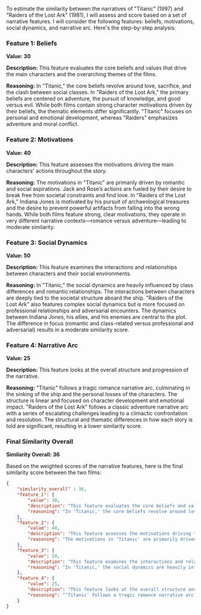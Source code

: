 To estimate the similarity between the narratives of "Titanic" (1997) and "Raiders of the Lost Ark" (1981), I will assess and score based on a set of narrative features. I will consider the following features: beliefs, motivations, social dynamics, and narrative arc. Here's the step-by-step analysis:

### Feature 1: Beliefs
**Value: 30**

**Description:** This feature evaluates the core beliefs and values that drive the main characters and the overarching themes of the films.

**Reasoning:** In "Titanic," the core beliefs revolve around love, sacrifice, and the clash between social classes. In "Raiders of the Lost Ark," the primary beliefs are centered on adventure, the pursuit of knowledge, and good versus evil. While both films contain strong character motivations driven by their beliefs, the thematic elements differ significantly. "Titanic" focuses on personal and emotional development, whereas "Raiders" emphasizes adventure and moral conflict.

### Feature 2: Motivations
**Value: 40**

**Description:** This feature assesses the motivations driving the main characters' actions throughout the story.

**Reasoning:** The motivations in "Titanic" are primarily driven by romantic and social aspirations. Jack and Rose’s actions are fueled by their desire to break free from societal constraints and find love. In "Raiders of the Lost Ark," Indiana Jones is motivated by his pursuit of archaeological treasures and the desire to prevent powerful artifacts from falling into the wrong hands. While both films feature strong, clear motivations, they operate in very different narrative contexts—romance versus adventure—leading to moderate similarity.

### Feature 3: Social Dynamics
**Value: 50**

**Description:** This feature examines the interactions and relationships between characters and their social environments.

**Reasoning:** In "Titanic," the social dynamics are heavily influenced by class differences and romantic relationships. The interactions between characters are deeply tied to the societal structure aboard the ship. "Raiders of the Lost Ark" also features complex social dynamics but is more focused on professional relationships and adversarial encounters. The dynamics between Indiana Jones, his allies, and his enemies are central to the plot. The difference in focus (romantic and class-related versus professional and adversarial) results in a moderate similarity score.

### Feature 4: Narrative Arc
**Value: 25**

**Description:** This feature looks at the overall structure and progression of the narrative.

**Reasoning:** "Titanic" follows a tragic romance narrative arc, culminating in the sinking of the ship and the personal losses of the characters. The structure is linear and focused on character development and emotional impact. "Raiders of the Lost Ark" follows a classic adventure narrative arc with a series of escalating challenges leading to a climactic confrontation and resolution. The structural and thematic differences in how each story is told are significant, resulting in a lower similarity score.

### Final Similarity Overall
**Similarity Overall: 36**

Based on the weighted scores of the narrative features, here is the final similarity score between the two films:

```json
{
    "similarity_overall" : 36,
    "feature_1": {
        "value": 30,
        "description": "This feature evaluates the core beliefs and values that drive the main characters and the overarching themes of the films.",
        "reasoning": "In 'Titanic,' the core beliefs revolve around love, sacrifice, and the clash between social classes. In 'Raiders of the Lost Ark,' the primary beliefs are centered on adventure, the pursuit of knowledge, and good versus evil. While both films contain strong character motivations driven by their beliefs, the thematic elements differ significantly. 'Titanic' focuses on personal and emotional development, whereas 'Raiders' emphasizes adventure and moral conflict."
    },
    "feature_2": {
        "value": 40,
        "description": "This feature assesses the motivations driving the main characters' actions throughout the story.",
        "reasoning": "The motivations in 'Titanic' are primarily driven by romantic and social aspirations. Jack and Rose’s actions are fueled by their desire to break free from societal constraints and find love. In 'Raiders of the Lost Ark,' Indiana Jones is motivated by his pursuit of archaeological treasures and the desire to prevent powerful artifacts from falling into the wrong hands. While both films feature strong, clear motivations, they operate in very different narrative contexts—romance versus adventure—leading to moderate similarity."
    },
    "feature_3": {
        "value": 50,
        "description": "This feature examines the interactions and relationships between characters and their social environments.",
        "reasoning": "In 'Titanic,' the social dynamics are heavily influenced by class differences and romantic relationships. The interactions between characters are deeply tied to the societal structure aboard the ship. 'Raiders of the Lost Ark' also features complex social dynamics but is more focused on professional relationships and adversarial encounters. The dynamics between Indiana Jones, his allies, and his enemies are central to the plot. The difference in focus (romantic and class-related versus professional and adversarial) results in a moderate similarity score."
    },
    "feature_4": {
        "value": 25,
        "description": "This feature looks at the overall structure and progression of the narrative.",
        "reasoning": "'Titanic' follows a tragic romance narrative arc, culminating in the sinking of the ship and the personal losses of the characters. The structure is linear and focused on character development and emotional impact. 'Raiders of the Lost Ark' follows a classic adventure narrative arc with a series of escalating challenges leading to a climactic confrontation and resolution. The structural and thematic differences in how each story is told are significant, resulting in a lower similarity score."
    }
}
```